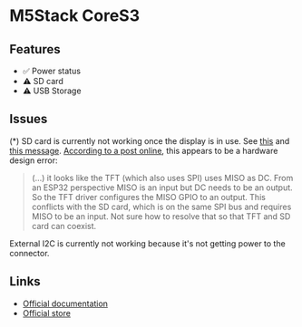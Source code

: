 # M5Stack CoreS3

## Features

- ✅ Power status
- ⚠️ SD card
- ⚠️ USB Storage

## Issues

(\*) SD card is currently not working once the display is in use. See [this](https://github.com/espressif/esp-bsp/blob/63b99593b7ead04336c0f22e7bc880167d9bfdb6/bsp/m5stack_core_s3/README.md)
and [this message](https://community.m5stack.com/post/21397). [According to a post online]((https://community.m5stack.com/topic/5415/core-s3-sd-tf-card-issues/2)),
this appears to be a hardware design error:

> (...) it looks like the TFT (which also uses SPI) uses MISO as DC. From an ESP32 perspective MISO is an input but DC needs to be an output. So the TFT driver configures the MISO GPIO to an output. This conflicts with the SD card, which is on the same SPI bus and requires MISO to be an input. Not sure how to resolve that so that TFT and SD card can coexist.

External I2C is currently not working because it's not getting power to the connector.

## Links

- [Official documentation](https://docs.m5stack.com/en/core/CoreS3)
- [Official store](https://shop.m5stack.com/products/m5stack-cores3-esp32s3-lotdevelopment-kit)

